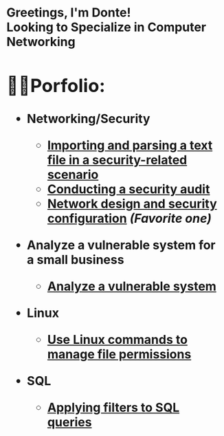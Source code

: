 <h1>Greetings, I'm Donte! <br/><a>Looking to Specialize in Computer Networking
<h2>👨‍💻Porfolio:</h2>
  
- <b>Networking/Security </b>
  - [Importing and parsing a text file in a security-related scenario](https://github.com/DonteMar/Documenting-Incidents)
  - [Conducting a security audit](https://github.com/joshmadakor1/EncrypterPOC)
  - [Network design and security configuration](https://github.com/DonteMar/NET/tree/main) <b><i>(Favorite one)</b></i>
  
- <b>Analyze a vulnerable system for a small business </b>

  - [Analyze a vulnerable system](https://github.com/DonteMar/Vulnerability-Assessment)
    
- <b>Linux</b>
  - [Use Linux commands to manage file permissions](https://github.com/joshmadakor1/Sentinel-Lab)

- <b>SQL</b>
  - [Applying filters to SQL queries](https://github.com/joshmadakor1/Package-Delivery-Pathfinding-Algorithm)

